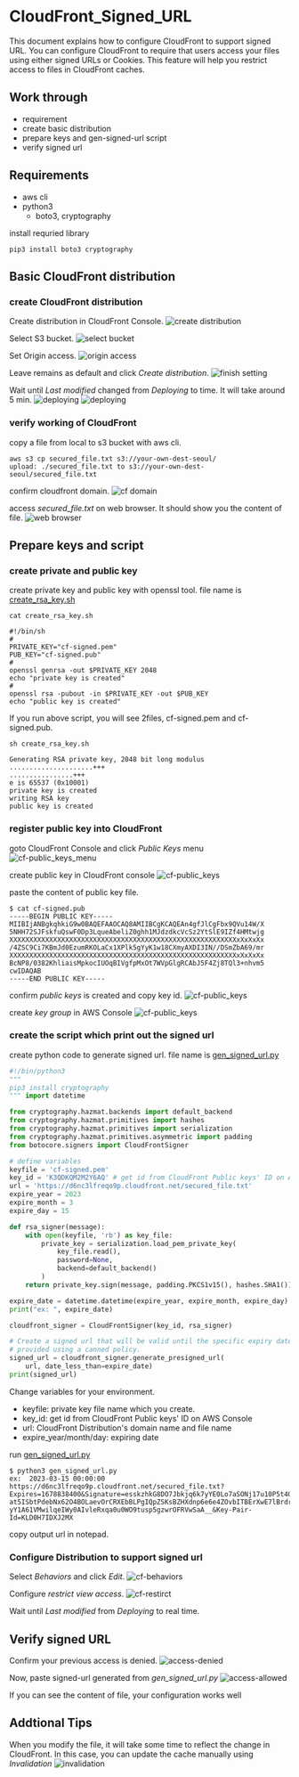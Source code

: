 # CloudFront_Signed_URL
This document explains how to configure CloudFront to support signed URL. You can configure CloudFront to require that users access your files using either signed URLs or Cookies. This feature will help you restrict access to files in CloudFront caches.

## Work through
- requirement
- create basic distribution
- prepare keys and gen-signed-url script
- verify signed url

## Requirements
- aws cli
- python3
  - boto3, cryptography

install requried library
``` shell
pip3 install boto3 cryptography
```

## Basic CloudFront distribution
### create CloudFront distribution
Create distribution in CloudFront Console.
![create distribution](/images/img-1.png)

Select S3 bucket.
![select bucket](/images/img-2.png)

Set Origin access.
![origin access](/images/img-3.png)

Leave remains as default and click *Create distribution*.
![finish setting](/images/img-4.png)

Wait until *Last modified* changed from *Deploying* to time. It will take around 5 min.
![deploying](/images/img-5.png)
![deploying](/images/img-6.png)

### verify working of CloudFront
copy a file from local to s3 bucket with aws cli.
``` shell
aws s3 cp secured_file.txt s3://your-own-dest-seoul/
upload: ./secured_file.txt to s3://your-own-dest-seoul/secured_file.txt
```

confirm cloudfront domain.
![cf domain](/images/img-7.png)

access *secured_file.txt* on web browser. It should show you the content of file.
![web browser](/images/img-8.png)

## Prepare keys and script
### create private and public key
create private key and public key with openssl tool.
file name is [create_rsa_key.sh](create_rsa_key.sh)
``` shell
cat create_rsa_key.sh

#!/bin/sh
#
PRIVATE_KEY="cf-signed.pem"
PUB_KEY="cf-signed.pub"
#
openssl genrsa -out $PRIVATE_KEY 2048
echo "private key is created"
#
openssl rsa -pubout -in $PRIVATE_KEY -out $PUB_KEY
echo "public key is created"
```

If you run above script, you will see 2files, cf-signed.pem and cf-signed.pub.
``` shell
sh create_rsa_key.sh 

Generating RSA private key, 2048 bit long modulus
.....................+++
................+++
e is 65537 (0x10001)
private key is created
writing RSA key
public key is created
```
### register public key into CloudFront
goto CloudFront Console and click *Public Keys* menu
![cf-public_keys_menu](/images/img-9.png)

create public key in CloudFront console
![cf-public_keys](/images/img-10.png)

paste the content of public key file.
``` shell
$ cat cf-signed.pub
-----BEGIN PUBLIC KEY-----
MIIBIjANBgkqhkiG9w0BAQEFAAOCAQ8AMIIBCgKCAQEAn4gfJlCgFbx9QVu14W/X
5NHH72SJFskfuQswF0Dp3LqueAbeliZ0ghh1MJdzdkcVcSz2YtSlE9IZf4HMtwjg
XXXXXXXXXXXXXXXXXXXXXXXXXXXXXXXXXXXXXXXXXXXXXXXXXXXXXXXXXxXxXxXx
/4ZSC9Ci7KBmJd0EzumRKOLaCx1XPlk5gYyK1w18CXmyAXDI3IN//DSmZbA69/mr
XXXXXXXXXXXXXXXXXXXXXXXXXXXXXXXXXXXXXXXXXXXXXXXXXXXXXXXXXxXxXxXx
BcNP8/0382KhliaisMpkocIUOqBIVgfpMxOt7WVpGlgRCAbJ5F4Zj8TQl3+nhvm5
cwIDAQAB
-----END PUBLIC KEY-----
```

confirm *public keys* is created and copy key id.
![cf-public_keys](/images/img-11.png)

create *key group* in AWS Console
![cf-public_keys](/images/img-12.png)

### create the script which print out the signed url
create python code to generate signed url.
file name is [gen_signed_url.py](gen_signed_url.py)
``` python
#!/bin/python3
"""
pip3 install cryptography
""" import datetime

from cryptography.hazmat.backends import default_backend
from cryptography.hazmat.primitives import hashes
from cryptography.hazmat.primitives import serialization
from cryptography.hazmat.primitives.asymmetric import padding
from botocore.signers import CloudFrontSigner

# define variables
keyfile = 'cf-signed.pem'
key_id = 'K3QDKQM2M2Y6AQ' # get id from CloudFront Public keys' ID on AWS Console
url = 'https://d6nc3lfreqo9p.cloudfront.net/secured_file.txt'
expire_year = 2023
expire_month = 3
expire_day = 15

def rsa_signer(message):
    with open(keyfile, 'rb') as key_file:
        private_key = serialization.load_pem_private_key(
            key_file.read(),
            password=None,
            backend=default_backend()
        )
    return private_key.sign(message, padding.PKCS1v15(), hashes.SHA1())

expire_date = datetime.datetime(expire_year, expire_month, expire_day)
print("ex: ", expire_date)

cloudfront_signer = CloudFrontSigner(key_id, rsa_signer)

# Create a signed url that will be valid until the specific expiry date
# provided using a canned policy.
signed_url = cloudfront_signer.generate_presigned_url(
    url, date_less_than=expire_date)
print(signed_url)
```

Change variables for your environment.
- keyfile: private key file name which you create.
- key_id: get id from CloudFront Public keys' ID on AWS Console
- url: CloudFront Distribution's domain name and file name
- expire_year/month/day: expiring date

run [gen_signed_url.py](gen_signed_url.py)
``` shell
$ python3 gen_signed_url.py
ex:  2023-03-15 00:00:00
https://d6nc3lfreqo9p.cloudfront.net/secured_file.txt?Expires=1678838400&Signature=esskzhkG8DO7Jbkjq6k7yYE0Lo7aSONj17u10P5t40Os~~XiEWUCK1CC4RRovXzWKrj4jsrINzRp9MzNrL8t50SowFVm2gMxaWbBhOU39BZ~Bz0Z1u73K9zX7Bt8b55Mft9vFqXQG~hyxhTaRrvEKzZpuj6dPMEL-at5ISbtPdebNx62O4BOLaevOrCRXEbBLPgIQpZSKsBZHXdnp6e6e4ZOvbITBErXwE7lBrdrpZuXWLjpdWMQGZlojIIkK0JTA460xMz5xjJ21tUwdc~MnqmLWCcTktC8KHfo-yY1A61VMwilqeIWy0AIvleRxqa0u0WO9tusp5gzwrOFRVwSaA__&Key-Pair-Id=KLD0H7IDXJ2MX
```
copy output url in notepad.

### Configure Distribution to support signed url
Select *Behaviors* and click *Edit*.
![cf-behaviors](/images/img-13.png)

Configure *restrict view access*.
![cf-restirct](/images/img-14.png)

Wait until *Last modified* from *Deploying* to real time.

## Verify signed URL
Confirm your previous access is denied.
![access-denied](/images/img-15.png)

Now, paste signed-url generated from *gen_signed_url.py*
![access-allowed](/images/img-16.png)

If you can see the content of file, your configuration works well

## Addtional Tips
When you modify the file, it will take some time to reflect the change in CloudFront. In this case, you can update the cache manually using *Invalidation*
![invalidation](/images/img-17.png)
